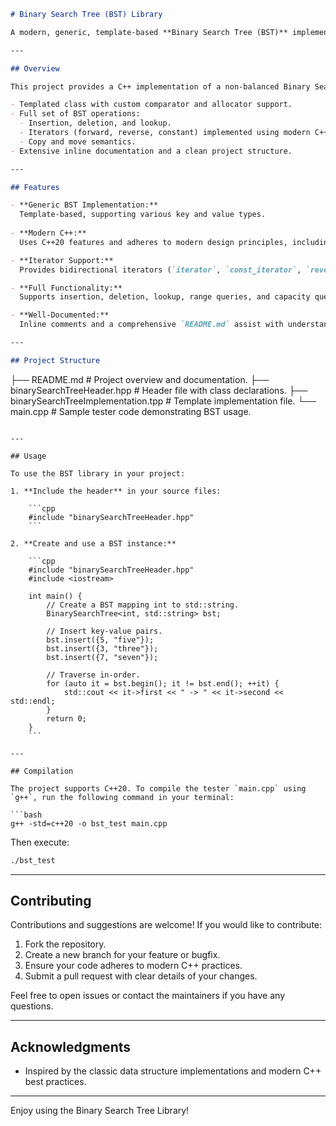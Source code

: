 ```markdown
# Binary Search Tree (BST) Library

A modern, generic, template-based **Binary Search Tree (BST)** implementation in C++ designed for educational purposes. This project demonstrates the implementation of common BST functionalities with a focus on the latest C++20 practices.

---

## Overview

This project provides a C++ implementation of a non-balanced Binary Search Tree that supports key-value pairs (similar to a map). The library includes:

- Templated class with custom comparator and allocator support.
- Full set of BST operations:
  - Insertion, deletion, and lookup.
  - Iterators (forward, reverse, constant) implemented using modern C++ iterator traits.
  - Copy and move semantics.
- Extensive inline documentation and a clean project structure.

---

## Features

- **Generic BST Implementation:**  
  Template-based, supporting various key and value types.
  
- **Modern C++:**  
  Uses C++20 features and adheres to modern design principles, including the removal of deprecated components such as `std::iterator`.

- **Iterator Support:**  
  Provides bidirectional iterators (`iterator`, `const_iterator`, `reverse_iterator`, and `const_reverse_iterator`) to traverse the tree in-order.

- **Full Functionality:**  
  Supports insertion, deletion, lookup, range queries, and capacity queries (e.g., `empty()`, `size()`).

- **Well-Documented:**  
  Inline comments and a comprehensive `README.md` assist with understanding and using the code.

---

## Project Structure

```
├── README.md                  # Project overview and documentation.
├── binarySearchTreeHeader.hpp # Header file with class declarations.
├── binarySearchTreeImplementation.tpp  # Template implementation file.
└── main.cpp                   # Sample tester code demonstrating BST usage.
```

---

## Usage

To use the BST library in your project:

1. **Include the header** in your source files:

    ```cpp
    #include "binarySearchTreeHeader.hpp"
    ```

2. **Create and use a BST instance:**

    ```cpp
    #include "binarySearchTreeHeader.hpp"
    #include <iostream>
    
    int main() {
        // Create a BST mapping int to std::string.
        BinarySearchTree<int, std::string> bst;
        
        // Insert key-value pairs.
        bst.insert({5, "five"});
        bst.insert({3, "three"});
        bst.insert({7, "seven"});
    
        // Traverse in-order.
        for (auto it = bst.begin(); it != bst.end(); ++it) {
            std::cout << it->first << " -> " << it->second << std::endl;
        }
        return 0;
    }
    ```

---

## Compilation

The project supports C++20. To compile the tester `main.cpp` using `g++`, run the following command in your terminal:

```bash
g++ -std=c++20 -o bst_test main.cpp
```

Then execute:

```bash
./bst_test
```

---

## Contributing

Contributions and suggestions are welcome! If you would like to contribute:

1. Fork the repository.
2. Create a new branch for your feature or bugfix.
3. Ensure your code adheres to modern C++ practices.
4. Submit a pull request with clear details of your changes.

Feel free to open issues or contact the maintainers if you have any questions.

---

## Acknowledgments

- Inspired by the classic data structure implementations and modern C++ best practices.

---

Enjoy using the Binary Search Tree Library!
```
